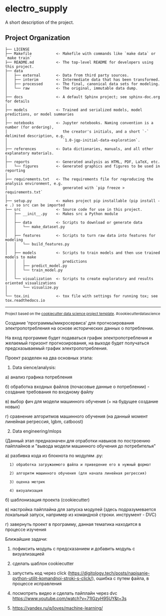 electro_supply
==============================

A short description of the project.

Project Organization
------------

    ├── LICENSE
    ├── Makefile           <- Makefile with commands like `make data` or `make train`
    ├── README.md          <- The top-level README for developers using this project.
    ├── data
    │   ├── external       <- Data from third party sources.
    │   ├── interim        <- Intermediate data that has been transformed.
    │   ├── processed      <- The final, canonical data sets for modeling.
    │   └── raw            <- The original, immutable data dump.
    │
    ├── docs               <- A default Sphinx project; see sphinx-doc.org for details
    │
    ├── models             <- Trained and serialized models, model predictions, or model summaries
    │
    ├── notebooks          <- Jupyter notebooks. Naming convention is a number (for ordering),
    │                         the creator's initials, and a short `-` delimited description, e.g.
    │                         `1.0-jqp-initial-data-exploration`.
    │
    ├── references         <- Data dictionaries, manuals, and all other explanatory materials.
    │
    ├── reports            <- Generated analysis as HTML, PDF, LaTeX, etc.
    │   └── figures        <- Generated graphics and figures to be used in reporting
    │
    ├── requirements.txt   <- The requirements file for reproducing the analysis environment, e.g.
    │                         generated with `pip freeze > requirements.txt`
    │
    ├── setup.py           <- makes project pip installable (pip install -e .) so src can be imported
    ├── src                <- Source code for use in this project.
    │   ├── __init__.py    <- Makes src a Python module
    │   │
    │   ├── data           <- Scripts to download or generate data
    │   │   └── make_dataset.py
    │   │
    │   ├── features       <- Scripts to turn raw data into features for modeling
    │   │   └── build_features.py
    │   │
    │   ├── models         <- Scripts to train models and then use trained models to make
    │   │   │                 predictions
    │   │   ├── predict_model.py
    │   │   └── train_model.py
    │   │
    │   └── visualization  <- Scripts to create exploratory and results oriented visualizations
    │       └── visualize.py
    │
    └── tox.ini            <- tox file with settings for running tox; see tox.readthedocs.io


--------

<p><small>Project based on the <a target="_blank" href="https://drivendata.github.io/cookiecutter-data-science/">cookiecutter data science project template</a>. #cookiecutterdatascience</small></p>


Создание 'программы/микросервиса' для прогнозирования электропотребления на основе исторических данных о потреблении.

На вход программе будет подаваться график электропотребления и желаемый горизонт прогнозирования, на выходе будет получаться предсказываемый график электропотребления.

Проект разделен на два основных этапа:

1. Data sience/analysis: 
  
  а) анализ графика потребления
  
  б) обработка входных файлов (почасовые данные о потреблении) - создание требования по входному файлу
  
  в) выбор фич для модели машинного обучения (+ на будущее создание новых)
  
  г) сравнение алгоритмов машинного обучения (на данный момент линейная регрессия, lgbm, catboost) 
  
2. Data engineering/mlops

(Данный этап предназначен для отработки навыков по построению пайплайнов и "вывода модели машинного обучения до потребителья"
  
  а) разбивка кода из блокнота по модулям .py:
      
      1) обработка загружаемого файла и приведение его в нужный формат
      
      2) алгоритм машинного обучения (для начала линейная регрессия)
      
      3) оценка метрик
      
      4) визуализация
  
  б) шаблонизация проекта (cookiecutter)
  
  в) настройка пайплайна для запуска модулей (здесь подразумевается локальный запуск, например из командной строки. инструмент - DVC)
  
  г) завернуть проект в программу, данная тематика находится в процессе изучения
  
  
  
  
  Ближайшие задачи: 
  
  1) пофиксить модуль с предсказанием и добавить модуль с визуализацией
  
  2) сделать шаблон cookiecutter
  
  3) запустить код через click (https://digitology.tech/posts/napisanie-python-utilit-komandnoj-stroki-s-click/), ошибка с путем файла, в процессе исправления 
  
  3) посмотреть видео и сделать пайплайн через dvc https://www.youtube.com/watch?v=71IGzyH95UY&t=3s
  
  4) https://yandex.ru/q/loves/machine-learning/
 

